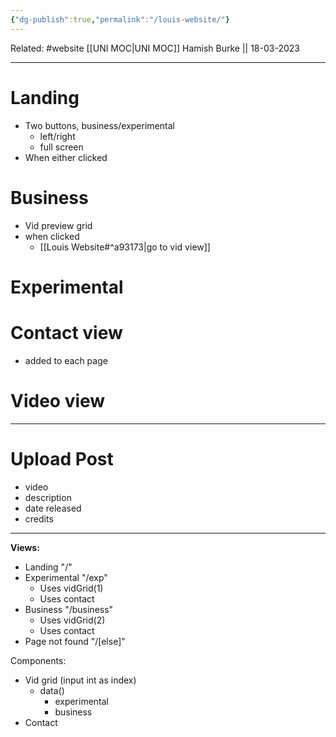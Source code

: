```yaml
---
{"dg-publish":true,"permalink":"/louis-website/"}
---
```


Related: #website 
[[UNI MOC\|UNI MOC]]
Hamish Burke || 18-03-2023
***

# Landing

- Two buttons, business/experimental
	- left/right
	- full screen
- When either clicked

# Business

- Vid preview grid
- when clicked
	- [[Louis Website#^a93173\|go to vid view]]

# Experimental

# Contact view

- added to each page

# Video view

***

# Upload Post

- video
- description
- date released
- credits

***

**Views:**
- Landing "/"
- Experimental "/exp"
	- Uses vidGrid(1)
	- Uses contact
- Business "/business"
	- Uses vidGrid(2)
	- Uses contact
- Page not found "/[else]"



Components:
- Vid grid (input int as index)
	- data()
		- experimental
		- business
- Contact










